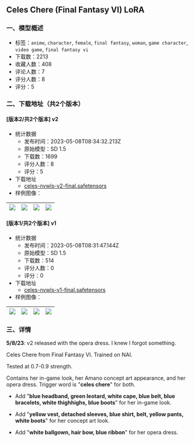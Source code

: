 ## Celes Chere (Final Fantasy VI) LoRA
### 一、模型概述

- 标签：`anime`, `character`, `female`, `final fantasy`, `woman`, `game character`, `video game`, `final fantasy vi`
- 下载数：2213
- 收藏人数：408
- 评论人数：7
- 评分人数：8
- 评分：5

### 二、下载地址（共2个版本）

#### [版本2/共2个版本] v2

- 统计数据
  - 发布时间：2023-05-08T08:34:32.213Z
  - 原始模型：SD 1.5
  - 下载数：1699
  - 评分人数：8
  - 评分：5
- 下载地址
  - [celes-nvwls-v2-final.safetensors](https://civitai.com/api/download/models/65482)
- 样例图像：

| <img src="https://image.civitai.com/xG1nkqKTMzGDvpLrqFT7WA/6c78dba4-06d3-47b4-a13d-c36a7f327eef/width=450/724591.jpeg" /> | <img src="https://image.civitai.com/xG1nkqKTMzGDvpLrqFT7WA/ba85ec41-d50a-4c95-ba4d-374ee81d52d4/width=450/724595.jpeg" /> | <img src="https://image.civitai.com/xG1nkqKTMzGDvpLrqFT7WA/a40f403e-02e8-4b8e-bc8b-0fa320e13f4d/width=450/724592.jpeg" /> | <img src="https://image.civitai.com/xG1nkqKTMzGDvpLrqFT7WA/1fbd6202-100d-4524-afc2-d49febcf71df/width=450/724590.jpeg" /> |
| ---- | ---- | ---- | ---- |

#### [版本1/共2个版本] v1

- 统计数据
  - 发布时间：2023-05-08T08:31:47.144Z
  - 原始模型：SD 1.5
  - 下载数：514
  - 评分人数：0
  - 评分：0
- 下载地址
  - [celes-nvwls-v1-final.safetensors](https://civitai.com/api/download/models/65104)
- 样例图像：

| <img src="https://image.civitai.com/xG1nkqKTMzGDvpLrqFT7WA/b036a3e8-5df5-48c1-9af7-3bd91968068f/width=450/720497.jpeg" /> | <img src="https://image.civitai.com/xG1nkqKTMzGDvpLrqFT7WA/b367afcb-d08f-4cc7-a4cf-89fd709c0033/width=450/720503.jpeg" /> | <img src="https://image.civitai.com/xG1nkqKTMzGDvpLrqFT7WA/79579ada-de1e-4fd5-bd32-27179627967c/width=450/720502.jpeg" /> | <img src="https://image.civitai.com/xG1nkqKTMzGDvpLrqFT7WA/e75134e5-569e-446f-bb77-dfb11a96da77/width=450/720498.jpeg" /> |
| ---- | ---- | ---- | ---- |


### 三、详情
<p><strong>5/8/23</strong>: v2 released with the opera dress. I knew I forgot something.</p><p>Celes Chere from Final Fantasy VI. Trained on NAI.</p><p>Tested at 0.7-0.9 strength.</p><p>Contains her in-game look, her Amano concept art appearance, and her opera dress. Trigger word is "<strong>celes chere</strong>" for both.</p><ul><li><p>Add "<strong>blue headband, green leotard, white cape, blue belt, blue bracelets, white thighhighs, blue boots</strong>" for her in-game look.</p></li><li><p>Add "<strong>yellow vest, detached sleeves, blue shirt, belt, yellow pants, white boots</strong>" for her concept art look.</p></li><li><p>Add "<strong>white ballgown, hair bow, blue ribbon</strong>" for her opera dress.</p></li></ul>